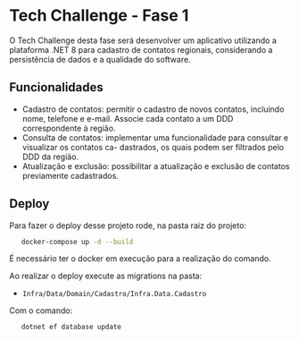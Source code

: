 
# Tech Challenge - Fase 1

O Tech Challenge desta fase será desenvolver um aplicativo utilizando a plataforma .NET 8 para cadastro de
contatos regionais, considerando a persistência de dados e a qualidade do software.


## Funcionalidades

- Cadastro de contatos: permitir o cadastro de novos contatos, incluindo nome, telefone e e-mail. Associe cada contato a um DDD correspondente à região.
- Consulta de contatos: implementar uma funcionalidade para consultar e visualizar os contatos ca-
dastrados, os quais podem ser filtrados pelo DDD da região.
- Atualização e exclusão: possibilitar a atualização e exclusão de contatos previamente cadastrados.

## Deploy

Para fazer o deploy desse projeto rode, na pasta raiz do projeto:

```bash
   docker-compose up -d --build
```

É necessário ter o docker em execução para a realização do comando.

Ao realizar o deploy execute as migrations na pasta:
- ``` Infra/Data/Domain/Cadastro/Infra.Data.Cadastro ```

Com o comando:
```bash
   dotnet ef database update
```
